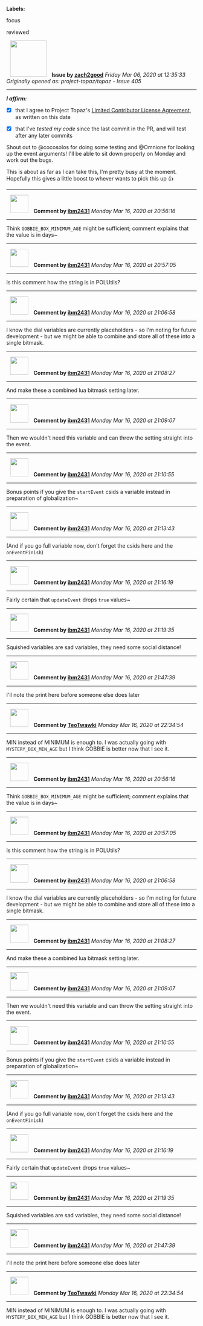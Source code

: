 **Labels:**

focus

reviewed



<a href="https://github.com/zach2good"><img src="https://avatars3.githubusercontent.com/u/1389729?v=4" width="96" height="96" hspace="10"></img></a> **Issue by [zach2good](https://github.com/zach2good)**
_Friday Mar 06, 2020 at 12:35:33_
_Originally opened as: project-topaz/topaz - Issue 405_

----

<!-- place 'x' mark between square [] brackets to affirm: -->
**_I affirm:_**
- [x] that I agree to Project Topaz's [Limited Contributor License Agreement](https://github.com/project-topaz/topaz/blob/master/CONTRIBUTOR_AGREEMENT.md), as written on this date
- [x] that I've _tested my code_ since the last commit in the PR, and will test after any later commits

Shout out to @cocosolos for doing some testing and @Omnione for looking up the event arguments! I'll be able to sit down properly on Monday and work out the bugs. 

This is about as far as I can take this, I'm pretty busy at the moment. Hopefully this gives a little boost to whever wants to pick this up 👍 


----
<a href="https://github.com/ibm2431"><img src="https://avatars3.githubusercontent.com/u/13112942?v=4" width="48" height="48" hspace="10"></img></a> **Comment by [ibm2431](https://github.com/ibm2431)**
_Monday Mar 16, 2020 at 20:56:16_

----

Think `GOBBIE_BOX_MINIMUM_AGE` might be sufficient; comment explains that the value is in days~


----
<a href="https://github.com/ibm2431"><img src="https://avatars3.githubusercontent.com/u/13112942?v=4" width="48" height="48" hspace="10"></img></a> **Comment by [ibm2431](https://github.com/ibm2431)**
_Monday Mar 16, 2020 at 20:57:05_

----

Is this comment how the string is in POLUtils?


----
<a href="https://github.com/ibm2431"><img src="https://avatars3.githubusercontent.com/u/13112942?v=4" width="48" height="48" hspace="10"></img></a> **Comment by [ibm2431](https://github.com/ibm2431)**
_Monday Mar 16, 2020 at 21:06:58_

----

I know the dial variables are currently placeholders - so I'm noting for future development - but we might be able to combine and store all of these into a single bitmask.


----
<a href="https://github.com/ibm2431"><img src="https://avatars3.githubusercontent.com/u/13112942?v=4" width="48" height="48" hspace="10"></img></a> **Comment by [ibm2431](https://github.com/ibm2431)**
_Monday Mar 16, 2020 at 21:08:27_

----

And make these a combined lua bitmask setting later.


----
<a href="https://github.com/ibm2431"><img src="https://avatars3.githubusercontent.com/u/13112942?v=4" width="48" height="48" hspace="10"></img></a> **Comment by [ibm2431](https://github.com/ibm2431)**
_Monday Mar 16, 2020 at 21:09:07_

----

Then we wouldn't need this variable and can throw the setting straight into the event.


----
<a href="https://github.com/ibm2431"><img src="https://avatars3.githubusercontent.com/u/13112942?v=4" width="48" height="48" hspace="10"></img></a> **Comment by [ibm2431](https://github.com/ibm2431)**
_Monday Mar 16, 2020 at 21:10:55_

----

Bonus points if you give the `startEvent` csids a variable instead in preparation of globalization~


----
<a href="https://github.com/ibm2431"><img src="https://avatars3.githubusercontent.com/u/13112942?v=4" width="48" height="48" hspace="10"></img></a> **Comment by [ibm2431](https://github.com/ibm2431)**
_Monday Mar 16, 2020 at 21:13:43_

----

(And if you go full variable now, don't forget the csids here and the `onEventFinish`)


----
<a href="https://github.com/ibm2431"><img src="https://avatars3.githubusercontent.com/u/13112942?v=4" width="48" height="48" hspace="10"></img></a> **Comment by [ibm2431](https://github.com/ibm2431)**
_Monday Mar 16, 2020 at 21:16:19_

----

Fairly certain that `updateEvent` drops `true` values~


----
<a href="https://github.com/ibm2431"><img src="https://avatars3.githubusercontent.com/u/13112942?v=4" width="48" height="48" hspace="10"></img></a> **Comment by [ibm2431](https://github.com/ibm2431)**
_Monday Mar 16, 2020 at 21:19:35_

----

Squished variables are sad variables, they need some social distance!


----
<a href="https://github.com/ibm2431"><img src="https://avatars3.githubusercontent.com/u/13112942?v=4" width="48" height="48" hspace="10"></img></a> **Comment by [ibm2431](https://github.com/ibm2431)**
_Monday Mar 16, 2020 at 21:47:39_

----

I'll note the print here before someone else does later


----
<a href="https://github.com/TeoTwawki"><img src="https://avatars0.githubusercontent.com/u/6871475?v=4" width="48" height="48" hspace="10"></img></a> **Comment by [TeoTwawki](https://github.com/TeoTwawki)**
_Monday Mar 16, 2020 at 22:34:54_

----

MIN instead of MINIMUM is enough to.  I was actually going with `MYSTERY_BOX_MIN_AGE` but I think GOBBIE is better now that I see it.


----
<a href="https://github.com/ibm2431"><img src="https://avatars3.githubusercontent.com/u/13112942?v=4" width="48" height="48" hspace="10"></img></a> **Comment by [ibm2431](https://github.com/ibm2431)**
_Monday Mar 16, 2020 at 20:56:16_

----

Think `GOBBIE_BOX_MINIMUM_AGE` might be sufficient; comment explains that the value is in days~


----
<a href="https://github.com/ibm2431"><img src="https://avatars3.githubusercontent.com/u/13112942?v=4" width="48" height="48" hspace="10"></img></a> **Comment by [ibm2431](https://github.com/ibm2431)**
_Monday Mar 16, 2020 at 20:57:05_

----

Is this comment how the string is in POLUtils?


----
<a href="https://github.com/ibm2431"><img src="https://avatars3.githubusercontent.com/u/13112942?v=4" width="48" height="48" hspace="10"></img></a> **Comment by [ibm2431](https://github.com/ibm2431)**
_Monday Mar 16, 2020 at 21:06:58_

----

I know the dial variables are currently placeholders - so I'm noting for future development - but we might be able to combine and store all of these into a single bitmask.


----
<a href="https://github.com/ibm2431"><img src="https://avatars3.githubusercontent.com/u/13112942?v=4" width="48" height="48" hspace="10"></img></a> **Comment by [ibm2431](https://github.com/ibm2431)**
_Monday Mar 16, 2020 at 21:08:27_

----

And make these a combined lua bitmask setting later.


----
<a href="https://github.com/ibm2431"><img src="https://avatars3.githubusercontent.com/u/13112942?v=4" width="48" height="48" hspace="10"></img></a> **Comment by [ibm2431](https://github.com/ibm2431)**
_Monday Mar 16, 2020 at 21:09:07_

----

Then we wouldn't need this variable and can throw the setting straight into the event.


----
<a href="https://github.com/ibm2431"><img src="https://avatars3.githubusercontent.com/u/13112942?v=4" width="48" height="48" hspace="10"></img></a> **Comment by [ibm2431](https://github.com/ibm2431)**
_Monday Mar 16, 2020 at 21:10:55_

----

Bonus points if you give the `startEvent` csids a variable instead in preparation of globalization~


----
<a href="https://github.com/ibm2431"><img src="https://avatars3.githubusercontent.com/u/13112942?v=4" width="48" height="48" hspace="10"></img></a> **Comment by [ibm2431](https://github.com/ibm2431)**
_Monday Mar 16, 2020 at 21:13:43_

----

(And if you go full variable now, don't forget the csids here and the `onEventFinish`)


----
<a href="https://github.com/ibm2431"><img src="https://avatars3.githubusercontent.com/u/13112942?v=4" width="48" height="48" hspace="10"></img></a> **Comment by [ibm2431](https://github.com/ibm2431)**
_Monday Mar 16, 2020 at 21:16:19_

----

Fairly certain that `updateEvent` drops `true` values~


----
<a href="https://github.com/ibm2431"><img src="https://avatars3.githubusercontent.com/u/13112942?v=4" width="48" height="48" hspace="10"></img></a> **Comment by [ibm2431](https://github.com/ibm2431)**
_Monday Mar 16, 2020 at 21:19:35_

----

Squished variables are sad variables, they need some social distance!


----
<a href="https://github.com/ibm2431"><img src="https://avatars3.githubusercontent.com/u/13112942?v=4" width="48" height="48" hspace="10"></img></a> **Comment by [ibm2431](https://github.com/ibm2431)**
_Monday Mar 16, 2020 at 21:47:39_

----

I'll note the print here before someone else does later


----
<a href="https://github.com/TeoTwawki"><img src="https://avatars0.githubusercontent.com/u/6871475?v=4" width="48" height="48" hspace="10"></img></a> **Comment by [TeoTwawki](https://github.com/TeoTwawki)**
_Monday Mar 16, 2020 at 22:34:54_

----

MIN instead of MINIMUM is enough to.  I was actually going with `MYSTERY_BOX_MIN_AGE` but I think GOBBIE is better now that I see it.

